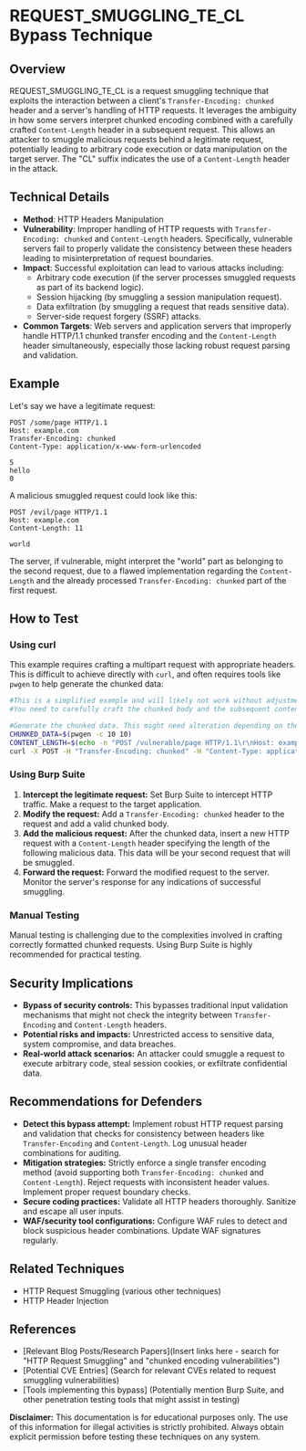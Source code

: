 # REQUEST_SMUGGLING_TE_CL Bypass Technique

## Overview

REQUEST_SMUGGLING_TE_CL is a request smuggling technique that exploits the interaction between a client's `Transfer-Encoding: chunked` header and a server's handling of HTTP requests.  It leverages the ambiguity in how some servers interpret chunked encoding combined with a carefully crafted `Content-Length` header in a subsequent request. This allows an attacker to smuggle malicious requests behind a legitimate request, potentially leading to arbitrary code execution or data manipulation on the target server.  The "CL" suffix indicates the use of a `Content-Length` header in the attack.

## Technical Details

- **Method**: HTTP Headers Manipulation
- **Vulnerability**: Improper handling of HTTP requests with `Transfer-Encoding: chunked` and `Content-Length` headers. Specifically, vulnerable servers fail to properly validate the consistency between these headers leading to misinterpretation of request boundaries.
- **Impact**:  Successful exploitation can lead to various attacks including:
    - Arbitrary code execution (if the server processes smuggled requests as part of its backend logic).
    - Session hijacking (by smuggling a session manipulation request).
    - Data exfiltration (by smuggling a request that reads sensitive data).
    - Server-side request forgery (SSRF) attacks.
- **Common Targets**: Web servers and application servers that improperly handle HTTP/1.1 chunked transfer encoding and the `Content-Length` header simultaneously, especially those lacking robust request parsing and validation.


## Example

Let's say we have a legitimate request:

```http
POST /some/page HTTP/1.1
Host: example.com
Transfer-Encoding: chunked
Content-Type: application/x-www-form-urlencoded

5
hello
0
```

A malicious smuggled request could look like this:

```http
POST /evil/page HTTP/1.1
Host: example.com
Content-Length: 11

world
```

The server, if vulnerable, might interpret the "world" part as belonging to the second request, due to a flawed implementation regarding the `Content-Length` and the already processed `Transfer-Encoding: chunked` part of the first request.


## How to Test

### Using curl

This example requires crafting a multipart request with appropriate headers.  This is difficult to achieve directly with `curl`, and often requires tools like `pwgen` to help generate the chunked data:


```bash
#This is a simplified example and will likely not work without adjustments based on the target's specific vulnerability.  
#You need to carefully craft the chunked body and the subsequent content-length header to exploit.

#Generate the chunked data. This might need alteration depending on the target's specific requirements:
CHUNKED_DATA=$(pwgen -c 10 10)
CONTENT_LENGTH=$(echo -n "POST /vulnerable/page HTTP/1.1\r\nHost: example.com\r\nContent-Length: 5\r\n\r\n" | wc -c)
curl -X POST -H "Transfer-Encoding: chunked" -H "Content-Type: application/x-www-form-urlencoded" -d "$CHUNKED_DATA"  -H "Content-Length: $CONTENT_LENGTH" "http://example.com/page"
```

### Using Burp Suite

1. **Intercept the legitimate request:** Set Burp Suite to intercept HTTP traffic. Make a request to the target application.
2. **Modify the request:**  Add a `Transfer-Encoding: chunked` header to the request and add a valid chunked body.
3. **Add the malicious request:**  After the chunked data, insert a new HTTP request with a `Content-Length` header specifying the length of the following malicious data.  This data will be your second request that will be smuggled.
4. **Forward the request:** Forward the modified request to the server. Monitor the server's response for any indications of successful smuggling.


### Manual Testing

Manual testing is challenging due to the complexities involved in crafting correctly formatted chunked requests. Using Burp Suite is highly recommended for practical testing.


## Security Implications

- **Bypass of security controls:** This bypasses traditional input validation mechanisms that might not check the integrity between `Transfer-Encoding` and `Content-Length` headers.
- **Potential risks and impacts:**  Unrestricted access to sensitive data, system compromise, and data breaches.
- **Real-world attack scenarios:**  An attacker could smuggle a request to execute arbitrary code, steal session cookies, or exfiltrate confidential data.


## Recommendations for Defenders

- **Detect this bypass attempt:** Implement robust HTTP request parsing and validation that checks for consistency between headers like `Transfer-Encoding` and `Content-Length`.  Log unusual header combinations for auditing.
- **Mitigation strategies:**  Strictly enforce a single transfer encoding method (avoid supporting both `Transfer-Encoding: chunked` and `Content-Length`).  Reject requests with inconsistent header values.  Implement proper request boundary checks.
- **Secure coding practices:**  Validate all HTTP headers thoroughly. Sanitize and escape all user inputs.
- **WAF/security tool configurations:**  Configure WAF rules to detect and block suspicious header combinations.  Update WAF signatures regularly.


## Related Techniques

- HTTP Request Smuggling (various other techniques)
- HTTP Header Injection


## References

- [Relevant Blog Posts/Research Papers](Insert links here -  search for "HTTP Request Smuggling" and "chunked encoding vulnerabilities")
- [Potential CVE Entries] (Search for relevant CVEs related to request smuggling vulnerabilities)
- [Tools implementing this bypass] (Potentially mention Burp Suite, and other penetration testing tools that might assist in testing)

**Disclaimer:** This documentation is for educational purposes only.  The use of this information for illegal activities is strictly prohibited.  Always obtain explicit permission before testing these techniques on any system.
